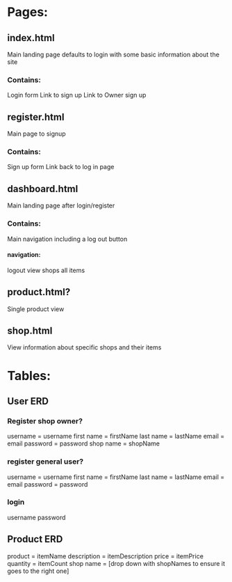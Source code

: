 # Pages:
## index.html 
Main landing page defaults to login with some basic information about the site
### Contains:
Login form
Link to sign up
Link to Owner sign up

## register.html
Main page to signup
### Contains:
Sign up form
Link back to log in page

## dashboard.html
Main landing page after login/register
### Contains:
Main navigation including a log out button
#### navigation:
logout
view shops
all items

## product.html?
Single product view

## shop.html
View information about specific shops and their items


# Tables:
## User ERD
### Register shop owner?
username = username
first name = firstName
last name = lastName
email = email
password = password
shop name = shopName

### register general user?
username = username
first name = firstName
last name = lastName
email = email
password = password

### login
username
password


## Product ERD
product = itemName
description = itemDescription
price = itemPrice
quantity = itemCount
shop name = [drop down with shopNames to ensure it goes to the right one]
